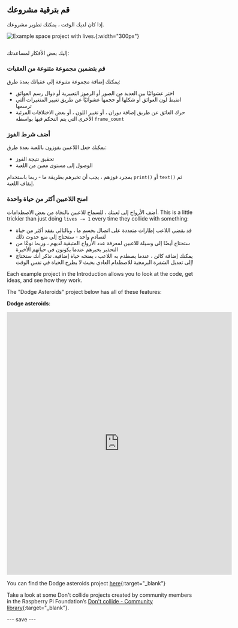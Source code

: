 ## قم بترقية مشروعك

<div style="display: flex; flex-wrap: wrap">
<div style="flex-basis: 200px; flex-grow: 1; margin-right: 15px;">
إذا كان لديك الوقت ، يمكنك تطوير مشروعك.
</div>
<div>

![Example space project with lives.](images/example1.png){:width="300px"}

</div>
</div>

إليك بعض الأفكار لمساعدتك:

### قم بتضمين مجموعة متنوعة من العقبات
يمكنك إضافة مجموعة متنوعة إلى عقباتك بعدة طرق:
 - اختر عشوائيًا بين العديد من الصور أو الرموز التعبيرية أو دوال رسم العوائق
 - اضبط لون العوائق أو شكلها أو حجمها عشوائيًا عن طريق تغيير المتغيرات التي ترسمها
 - حرك العائق عن طريق إضافة دوران ، أو تغيير اللون ، أو بعض الاختلافات المرئية الأخرى التي يتم التحكم فيها بواسطة `frame_count`

### أضف شرط الفوز
يمكنك جعل اللاعبين يفوزون باللعبة بعدة طرق:
 - تحقيق نتيجة الفوز
 - الوصول إلى مستوى معين من اللعبة

بمجرد فوزهم ، يجب أن تخبرهم بطريقة ما - ربما باستخدام `print()` أو `text()` ثم إيقاف اللعبة.

### امنح اللاعبين أكثر من حياة واحدة
أضف الأرواح إلى لعبتك ، للسماح للاعبين بالنجاة من بعض الاصطدامات. This is a little trickier than just doing `lives -= 1` every time they collide with something:
 - قد يقضي اللاعب إطارات متعددة على اتصال بجسم ما ، وبالتالي يفقد أكثر من حياة لتصادم واحد - ستحتاج إلى منع حدوث ذلك
 - ستحتاج أيضًا إلى وسيلة للاعبين لمعرفة عدد الأرواح المتبقية لديهم ، وربما نوعًا من التحذير يخبرهم عندما يكونون في حياتهم الأخيرة
 - يمكنك إضافة كائن ، عندما يصطدم به اللاعب ، يمنحه حياة إضافية. تذكر أنك ستحتاج إلى تعديل الشفرة البرمجية للاصطدام العادي بحيث لا يطرح الحياة في نفس الوقت!

Each example project in the Introduction allows you to look at the code, get ideas, and see how they work.

The "Dodge Asteroids" project below has all of these features:

**Dodge asteroids**:
<iframe src="https://editor.raspberrypi.org/en/embed/viewer/dodge-asteroids-example" width="600" height="700" frameborder="0" marginwidth="0" marginheight="0" allowfullscreen>
</iframe>

You can find the Dodge asteroids project [here](https://editor.raspberrypi.org/en/projects/dodge-asteroids-example){:target="_blank"}

Take a look at some Don't collide projects created by community members in the Raspberry Pi Foundation’s [Don't collide - Community library](https://wke.lt/w/s/KobNfx){:target="_blank"}.

--- save ---
